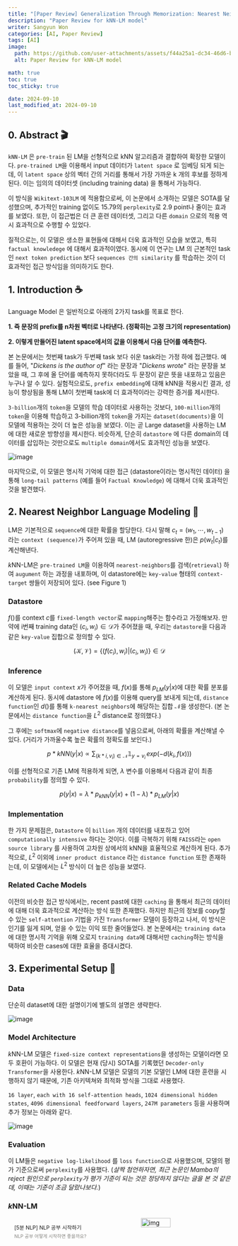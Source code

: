 ```yaml
---
title: "[Paper Review] Generalization Through Memorization: Nearest Neighbor Language Models"
description: "Paper Review for kNN-LM model"
writer: Sangyun Won
categories: [AI, Paper Review]
tags: [AI]
image:
  path: https://github.com/user-attachments/assets/f44a25a1-dc34-46d6-b024-8a1a881f5953
  alt: Paper Review for kNN-LM model

math: true
toc: true
toc_sticky: true

date: 2024-09-10
last_modified_at: 2024-09-10
---
```


<style>
  figure {
	margin: 1.25em 0;
	page-break-inside: avoid;
}
.bookmark {
	text-decoration: none;
	max-height: 8em;
	padding: 0;
	display: flex;
	width: 100%;
	align-items: stretch;
}

.bookmark-title {
	font-size: 0.85em;
	overflow: hidden;
	text-overflow: ellipsis;
	height: 1.75em;
	white-space: nowrap;
}

.bookmark-text {
	display: flex;
	flex-direction: column;
}

.bookmark-info {
	flex: 4 1 180px;
	padding: 12px 14px 14px;
	display: flex;
	flex-direction: column;
	justify-content: space-between;
}

.bookmark-image {
	width: 33%;
	flex: 1 1 180px;
	display: block;
	position: relative;
	object-fit: cover;
	border-radius: 1px;
}

.bookmark-description {
	color: rgba(55, 53, 47, 0.6);
	font-size: 0.75em;
	overflow: hidden;
	max-height: 4.5em;
	word-break: break-word;
}

.bookmark-href {
	font-size: 0.75em;
	margin-top: 0.25em;
}
</style>

## 0. Abstract 🎬

`kNN-LM` 은 `pre-train` 된 LM을 선형적으로 kNN 알고리즘과 결합하여 확장한 모델이다. `pre-trained LM`을 이용해서 input 데이터가 `latent space` 로 임베딩 되게 되는데, 이 `latent space` 상의 벡터 간의 거리를 통해서 가장 가까운 k 개의 후보를 정하게 된다. 이는 임의의 데이터셋 (including training data) 을 통해서 가능하다.

이 방식을 `Wikitext-103LM` 에 적용함으로써, 이 논문에서 소개하는 모델은 SOTA를 달성했으며, 추가적인 training 없이도 15.79의 `perplexity`로 2.9 point나 줄이는 효과를 보였다. 또한, 이 접근법은 더 큰 훈련 데이터셋, 그리고 다른 `domain` 으로의 적용 역시 효과적으로 수행할 수 있었다.

질적으로는, 이 모델은 생소한 표현들에 대해서 더욱 효과적인 모습을 보였고, 특히 `factual knowledege` 에 대해서 효과적이였다. 동시에 이 연구는 LM 의 근본적인 task 인 `next token prediction` 보다 `sequences 간의 similarity` 를 학습하는 것이 더 효과적인 접근 방식임을 의미하기도 한다.

## 1. Introduction ☕️

Language Model 은 일반적으로 아래의 2가지 task를 목표로 한다.

**1. 즉 문장의 prefix를 n차원 벡터로 나타낸다. (정확히는 고정 크기의 representation)**

**2. 이렇게 만들어진 latent space에서의 값을 이용해서 다음 단어를 예측한다.**

본 논문에서는 첫번째 task가 두번째 task 보다 쉬운 task라는 가정 하에 접근했다. 예를 들어, "_Dickens is the author of_" 라는 문장과 "_Dickens wrote_" 라는 문장을 보았을 때, 그 후에 올 단어를 예측하지 못하더라도 두 문장이 같은 뜻을 내포하고 있음은 누구나 알 수 있다. 실험적으로도, `prefix embedding`에 대해 kNN을 적용시킨 결과, 성능이 향상됨을 통해 LM이 첫번째 task에 더 효과적이라는 강력한 증거를 제시한다.

`3-billion`개의 `token`을 모델의 학습 데이터로 사용하는 것보다, `100-million`개의 `token`을 이용해 학습하고 3-billion개의 `token`을 가지는 `dataset(documents)`을 이 모델에 적용하는 것이 더 높은 성능을 보였다. 이는 곧 Large dataset을 사용하는 LM에 대한 새로운 방향성을 제시한다. 비슷하게, 단순히 `datastore` 에 다른 domain의 데이터를 삽입하는 것만으로도 `multiple domain`에서도 효과적인 성능을 보였다.

![image](https://github.com/user-attachments/assets/f44a25a1-dc34-46d6-b024-8a1a881f5953)

마지막으로, 이 모델은 명시적 기억에 대한 접근 (datastore이라는 명시적인 데이터) 을 통해 `long-tail patterns` (예를 들어 `Factual Knowledge`) 에 대해서 더욱 효과적인 것을 발견했다.

## 2. Nearest Neighbor Language Modeling 🧐

LM은 기본적으로 `sequence`에 대한 확률을 할당한다. 다시 말해 $c_t = (w_1, \cdots , w_{t-1})$ 라는 `context (sequence)`가 주어져 있을 때, LM (autoregressive 한)은
$p(w_t|c_t)$를 계산해낸다.

*k*NN-LM은 `pre-trained LM`을 이용하여 `nearest-neighbors`를 검색(`retrieval`) 하여 `augument` 하는 과정을 내포하며, 이 datastore에는 `key-value` 형태의 `context-target` 쌍들이 저장되어 있다. (see Figure 1)

### Datastore

$f()$를 context $c$를 `fixed-length vector`로 `mapping`해주는 함수라고 가정해보자. 만약에 i번째 training data인 $(c_i, w_i) \in \mathcal{D}$가 주어졌을 때, 우리는 `datastore`을 다음과 같은 `key-value` 집합으로 정의할 수 있다.

$$
(\mathcal{K}, \mathcal{V}) = \{(f(c_i), w_i)|(c_i, w_i)\} \in \mathcal{D}
$$

### Inference

이 모델은 `input context` $x$가 주어졌을 때, $f(x)$를 통해 $p_{LM}(y|x)$에 대한 확률 분포를 계산하게 된다. 동시에 datastore 에 $f(x)$를 이용해 query를 보내게 되는데, `distance function`인 $d()$를 통해 `k-nearest neighbors`에 해당하는 집합 $\mathcal{N}$을 생성한다.
(본 논문에서는 `distance function`을 $L^2$ distance로 정의했다.)

그 후에는 `softmax`에 `negative distance`를 넣음으로써, 아래의 확률을 계산해낼 수 있다. (거리가 가까울수록 높은 확률의 정확도를 보인다.)

$$
p*{kNN}(y|x) \propto \sum_{(k*i, v_i) \in \mathcal{N}}{\mathbb{1}_{y=v_i} \, exp(-d(k_i, f(x)))}
$$

이를 선형적으로 기존 LM에 적용하게 되면, $\lambda$ 변수를 이용해서 다음과 같이 최종 `probability`를 정의할 수 있다.

$$p(y|x) = \lambda * p_{kNN}(y|x) + (1 - \lambda) * p_{LM}(y|x)$$

### Implementation

한 가지 문제점은, `Datastore` 이 `billion` 개의 데이터를 내포하고 있어 `computationally intensive` 하다는 것이다. 이를 극복하기 위해 `FAISS`라는 `open source library` 를 사용하여 고차원 상에서의 kNN을 효율적으로 계산하게 된다. 추가적으로, $L^2$ 이외에 `inner product distance` 라는 `distance function` 또한 존재하는데, 이 모델에서는 $L^2$ 방식이 더 높은 성능을 보였다.

### Related Cache Models

이전의 비슷한 접근 방식에서는, recent past에 대한 `caching` 을 통해서 최근의 데이터에 대해 더욱 효과적으로 계산하는 방식 또한 존재했다. 하지만 최근의 정보를 copy할 수 있는 `self-attention` 기법을 가진 `Transformer` 모델이 등장하고 나서, 이 방식은 인기를 잃게 되며, 얻을 수 있는 이익 또한 줄어들었다. 본 논문에서는 `training data`에 대한 명시적 기억을 위해 오로지 `training data`에 대해서만 `caching`하는 방식을 택하여 비슷한 cases에 대한 효율을 증대시켰다.

## 3. Experimental Setup 🥽

### Data

단순히 dataset에 대한 설명이기에 별도의 설명은 생략한다.

![image](https://github.com/user-attachments/assets/61a7608f-8383-4799-b01c-fdd0bd523ff9)

### Model Architecture

*k*NN-LM 모델은 `fixed-size context representations`을 생성하는 모델이라면 모두 호환이 가능하다. 이 모델은 현재 (당시) SOTA를 기록했던 `Decoder-only Transformer`을 사용한다. *k*NN-LM 모델은 모델의 기본 모델인 LM에 대한 훈련을 시행하지 않기 때문에, 기존 아키텍쳐와 최적화 방식을 그대로 사용했다.

`16 layer`, `each with 16 self-attention heads`, `1024 dimensional hidden states`, `4096 dimensional feedforward layers`, `247M parameters` 등을 사용하며 추가 정보는 아래와 같다.

![image](https://github.com/user-attachments/assets/0389fbaa-e033-4f79-9977-b2956de075fd)

### Evaluation

이 LM들은 `negative log-likelihood` 를 `loss function`으로 사용했으며, 모델의 평가 기준으로써 `perplexity`를 사용했다. (_살짝 첨언하자면, 최근 논문인 Mamba의 reject 원인으로 `perplexity`가 평가 기준이 되는 것은 정당하지 않다는 글을 본 것 같은데, 이때는 기준이 조금 달랐나보다._)

### *k*NN-LM

<figure id="8b48f93f-7612-4d74-8935-a028926a8762">
  <a href="https://facerain.github.io/nlp-tutorial-roadmap/" class="bookmark source">
    <div class="bookmark-info">
      <div class="bookmark-text">
        <div class="bookmark-title">[5분 NLP] NLP 공부 시작하기</div>
        <div class="bookmark-description">NLP 공부 어떻게 시작하면 좋을까요?</div>
      </div>
    </div>
    <img src="https://facerain.github.io/static/e14d9a9714a527a3420c0312b381ee9f/th.jpg" class="bookmark-image" alt="img"/>
  </a>
</figure>
